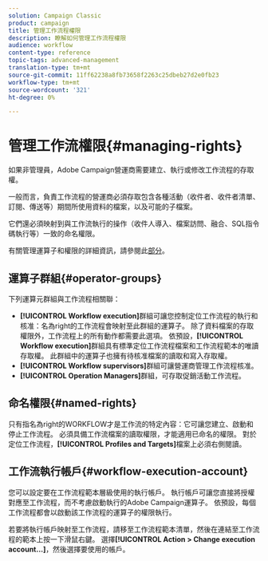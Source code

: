 ```yaml
---
solution: Campaign Classic
product: campaign
title: 管理工作流程權限
description: 瞭解如何管理工作流程權限
audience: workflow
content-type: reference
topic-tags: advanced-management
translation-type: tm+mt
source-git-commit: 11ff62238a8fb73658f2263c25dbeb27d2e0fb23
workflow-type: tm+mt
source-wordcount: '321'
ht-degree: 0%

---
```



# 管理工作流權限{#managing-rights}

如果非管理員，Adobe Campaign營運商需要建立、執行或修改工作流程的存取權。

一般而言，負責工作流程的營運商必須存取包含各種活動（收件者、收件者清單、訂閱、傳送等）期間所使用資料的檔案，以及可能的子檔案。

它們還必須映射到與工作流執行的操作（收件人導入、檔案訪問、融合、SQL指令碼執行等）一致的命名權限。

有關管理運算子和權限的詳細資訊，請參閱此[部分](../../platform/using/access-management.md)。

## 運算子群組{#operator-groups}

下列運算元群組與工作流程相關聯：

* **[!UICONTROL Workflow execution]**&#x200B;群組可讓您控制定位工作流程的執行和核准：名為right的工作流程會映射至此群組的運算子。 除了資料檔案的存取權限外，工作流程上的所有動作都需要此選項。 依預設，**[!UICONTROL Workflow execution]**&#x200B;群組具有標準定位工作流程檔案和工作流程範本的唯讀存取權。 此群組中的運算子也擁有待核准檔案的讀取和寫入存取權。
* **[!UICONTROL Workflow supervisors]**&#x200B;群組可讓營運商管理工作流程核准。
* **[!UICONTROL Operation Managers]**&#x200B;群組，可存取促銷活動工作流程。

## 命名權限{#named-rights}

只有指名為right的WORKFLOW才是工作流的特定內容：它可讓您建立、啟動和停止工作流程。 必須具備工作流檔案的讀取權限，才能適用已命名的權限。 對於定位工作流程，**[!UICONTROL Profiles and Targets]**&#x200B;檔案上必須右側閱讀。

## 工作流執行帳戶{#workflow-execution-account}

您可以設定要在工作流程範本層級使用的執行帳戶。 執行帳戶可讓您直接將授權對應至工作流程，而不考慮啟動執行的Adobe Campaign運算子。 依預設，每個工作流程都會以啟動該工作流程的運算子的權限執行。

若要將執行帳戶映射至工作流程，請移至工作流程範本清單，然後在連結至工作流程的範本上按一下滑鼠右鍵。 選擇&#x200B;**[!UICONTROL Action > Change execution account...]**，然後選擇要使用的帳戶。
